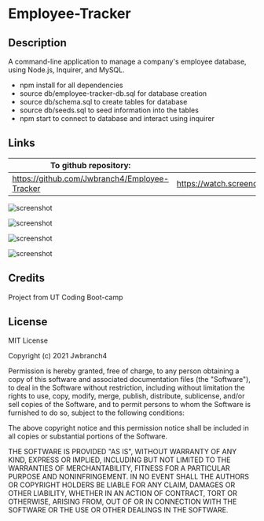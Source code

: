 # Employee-Tracker

## Description

A command-line application to manage a company's employee database, using Node.js, Inquirer, and MySQL.

- npm install for all dependencies
- source db/employee-tracker-db.sql for database creation
- source db/schema.sql to create tables for database
- source db/seeds.sql to seed information into the tables
- npm start to connect to database and interact using inquirer

## Links

| To github repository:                         | To video:                                              |
| --------------------------------------------- | ------------------------------------------------------ |
| https://github.com/Jwbranch4/Employee-Tracker | https://watch.screencastify.com/v/JiroyvOkw9xuayvCllEu |

![screenshot](/images/2021-11-01.png)

![screenshot](/images/2021-11-01.png)

![screenshot](/images/2021-11-01.png)

![screenshot](/images/2021-11-01.png)

## Credits

Project from UT Coding Boot-camp

## License

MIT License

Copyright (c) 2021 Jwbranch4

Permission is hereby granted, free of charge, to any person obtaining a copy
of this software and associated documentation files (the "Software"), to deal
in the Software without restriction, including without limitation the rights
to use, copy, modify, merge, publish, distribute, sublicense, and/or sell
copies of the Software, and to permit persons to whom the Software is
furnished to do so, subject to the following conditions:

The above copyright notice and this permission notice shall be included in all
copies or substantial portions of the Software.

THE SOFTWARE IS PROVIDED "AS IS", WITHOUT WARRANTY OF ANY KIND, EXPRESS OR
IMPLIED, INCLUDING BUT NOT LIMITED TO THE WARRANTIES OF MERCHANTABILITY,
FITNESS FOR A PARTICULAR PURPOSE AND NONINFRINGEMENT. IN NO EVENT SHALL THE
AUTHORS OR COPYRIGHT HOLDERS BE LIABLE FOR ANY CLAIM, DAMAGES OR OTHER
LIABILITY, WHETHER IN AN ACTION OF CONTRACT, TORT OR OTHERWISE, ARISING FROM,
OUT OF OR IN CONNECTION WITH THE SOFTWARE OR THE USE OR OTHER DEALINGS IN THE
SOFTWARE.
